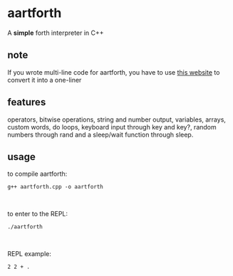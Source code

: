 # aartforth
A **simple** forth interpreter in C++
## note
If you wrote multi-line code for aartforth, you have to use [this website](https://24toolbox.com/newline-remover/) to convert it into a one-liner
## features
operators, bitwise operations, string and number output, variables, arrays, custom words, do loops, keyboard input through key and key?, random numbers through rand and a sleep/wait function through sleep.

## usage
to compile aartforth:
```
g++ aartforth.cpp -o aartforth
```
<br />

to enter to the REPL:
```
./aartforth
```

<br />

REPL example:
```forth
2 2 + .
```
